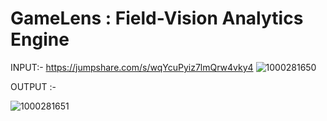 # GameLens : Field-Vision Analytics Engine

INPUT:-
https://jumpshare.com/s/wqYcuPyiz7lmQrw4vky4
![1000281650](https://github.com/user-attachments/assets/bfb499bf-fbc1-4703-8af6-b7f34d9aa69f)

OUTPUT :-

![1000281651](https://github.com/user-attachments/assets/822c3c37-8d35-455c-9001-f5f8c0a40587)

